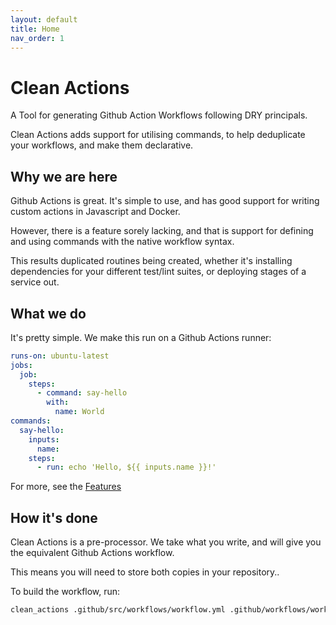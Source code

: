 ```yaml
---
layout: default
title: Home
nav_order: 1
---
```

# Clean Actions

A Tool for generating Github Action Workflows following DRY principals.

Clean Actions adds support for utilising commands, to help deduplicate your workflows,
and make them declarative.


## Why we are here

Github Actions is great. It's simple to use, and has good support for writing custom actions
in Javascript and Docker.

However, there is a feature sorely lacking, and that is support for defining and using
commands with the native workflow syntax.

This results duplicated routines being created, whether it's installing dependencies
for your different test/lint suites, or deploying stages of a service out.

## What we do

It's pretty simple. We make this run on a Github Actions runner:

```yaml
runs-on: ubuntu-latest
jobs:
  job:
    steps:
      - command: say-hello
        with:
          name: World
commands:
  say-hello:
    inputs:
      name:
    steps:
      - run: echo 'Hello, ${{ inputs.name }}!'
```

For more, see the [Features][features]

## How it's done

Clean Actions is a pre-processor. We take what you write, and will give you the equivalent
Github Actions workflow.

This means you will need to store both copies in your repository..

To build the workflow, run:

```sh
clean_actions .github/src/workflows/workflow.yml .github/workflows/workflow.yml
```

[features]: ./features.md
